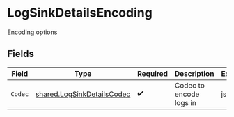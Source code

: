 # LogSinkDetailsEncoding

Encoding options


## Fields

| Field                                                                           | Type                                                                            | Required                                                                        | Description                                                                     | Example                                                                         |
| ------------------------------------------------------------------------------- | ------------------------------------------------------------------------------- | ------------------------------------------------------------------------------- | ------------------------------------------------------------------------------- | ------------------------------------------------------------------------------- |
| `Codec`                                                                         | [shared.LogSinkDetailsCodec](../../../pkg/models/shared/logsinkdetailscodec.md) | :heavy_check_mark:                                                              | Codec to encode logs in                                                         | json                                                                            |